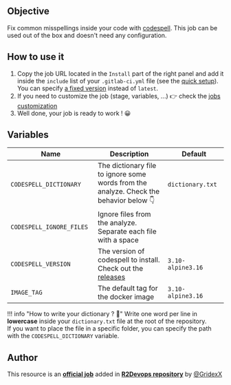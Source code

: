 ## Objective

Fix common misspellings inside your code with [codespell](https://github.com/codespell-project/codespell). This job can be used out of the box and doesn't need any configuration.

## How to use it

1. Copy the job URL located in the `Install` part of the right panel and add it inside the `include` list of your `.gitlab-ci.yml` file (see the [quick setup](/use-the-hub/#quick-setup)). You can specify [a fixed version](#changelog) instead of `latest`.
1. If you need to customize the job (stage, variables, ...) 👉 check the [jobs
   customization](/use-the-hub/#jobs-customization)
1. Well done, your job is ready to work ! 😀

## Variables

| Name | Description | Default |
| ---- | ----------- | ------- |
| `CODESPELL_DICTIONARY` <img width=100/> | The dictionary file to ignore some words from the analyze. Check the behavior below 👇 <img width=175/> | `dictionary.txt` <img width=100/> |
| `CODESPELL_IGNORE_FILES` | Ignore files from the analyze. Separate each file with a space | ` ` |
| `CODESPELL_VERSION` | The version of codespell to install. Check out the [releases](https://github.com/codespell-project/codespell/releases) | `3.10-alpine3.16` |
| `IMAGE_TAG` | The default tag for the docker image | `3.10-alpine3.16` |

   !!! info "How to write your dictionary ? 📗"
   Write one word per line in **lowercase** inside your `dictionary.txt` file at the root of the repository.  
   If you want to place the file in a specific folder, you can specify the path with the `CODESPELL_DICTIONARY` variable. 

## Author
This resource is an **[official job](https://docs.r2devops.io/faq-labels/)** added in [**R2Devops repository**](https://gitlab.com/r2devops/hub) by [@GridexX](https://gitlab.com/GridexX)
